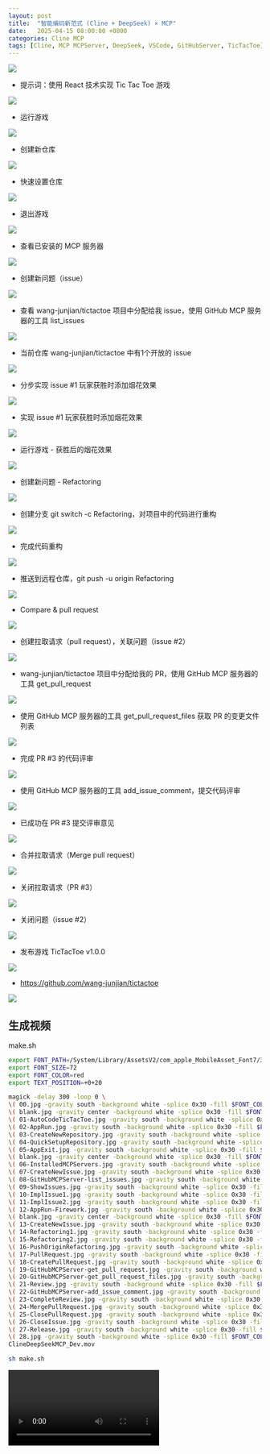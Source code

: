 ```yaml
---
layout: post
title:  "智能编码新范式 (Cline + DeepSeek) × MCP"
date:   2025-04-15 08:00:00 +0800
categories: Cline MCP
tags: [Cline, MCP MCPServer, DeepSeek, VSCode, GitHubServer, TicTacToe]
---
```


![](/images/2025/TicTacToe/00.jpg)

- 提示词：使用 React 技术实现 Tic Tac Toe 游戏

![](/images/2025/TicTacToe/01-AutoCodeTicTacToe.jpg)

- 运行游戏

![](/images/2025/TicTacToe/02-AppRun.jpg)

- 创建新仓库

![](/images/2025/TicTacToe/03-CreateNewRepository.jpg)

- 快速设置仓库

![](/images/2025/TicTacToe/04-QuickSetupRepository.jpg)

- 退出游戏

![](/images/2025/TicTacToe/05-AppExit.jpg)

- 查看已安装的 MCP 服务器

![](/images/2025/TicTacToe/06-InstalledMCPServers.jpg)

- 创建新问题（issue）

![](/images/2025/TicTacToe/07-CreateNewIssue.jpg)

- 查看 wang-junjian/tictactoe 项目中分配给我 issue，使用 GitHub MCP 服务器的工具 list_issues

![](/images/2025/TicTacToe/08-GitHubMCPServer-list_issues.jpg)

- 当前仓库 wang-junjian/tictactoe 中有1个开放的 issue

![](/images/2025/TicTacToe/09-ShowIssues.jpg)

- 分步实现 issue #1 玩家获胜时添加烟花效果

![](/images/2025/TicTacToe/10-ImplIssue1.jpg)

- 实现 issue #1 玩家获胜时添加烟花效果

![](/images/2025/TicTacToe/11-ImplIssue2.jpg)

- 运行游戏 - 获胜后的烟花效果

![](/images/2025/TicTacToe/12-AppRun-Firework.jpg)

- 创建新问题 - Refactoring

![](/images/2025/TicTacToe/13-CreateNewIssue.jpg)

- 创建分支 git switch -c Refactoring，对项目中的代码进行重构

![](/images/2025/TicTacToe/14-Refactoring1.jpg)

- 完成代码重构

![](/images/2025/TicTacToe/15-Refactoring2.jpg)

- 推送到远程仓库，git push -u origin Refactoring

![](/images/2025/TicTacToe/16-PushOriginRefactoring.jpg)

- Compare & pull request

![](/images/2025/TicTacToe/17-PullRequest.jpg)

- 创建拉取请求（pull request），关联问题（issue #2）

![](/images/2025/TicTacToe/18-CreatePullRequest.jpg)

- wang-junjian/tictactoe 项目中分配给我的 PR，使用 GitHub MCP 服务器的工具 get_pull_request

![](/images/2025/TicTacToe/19-GitHubMCPServer-get_pull_request.jpg)

- 使用 GitHub MCP 服务器的工具 get_pull_request_files 获取 PR 的变更文件列表

![](/images/2025/TicTacToe/20-GitHubMCPServer-get_pull_request_files.jpg)

- 完成 PR #3 的代码评审

![](/images/2025/TicTacToe/21-Review.jpg)

- 使用 GitHub MCP 服务器的工具 add_issue_comment，提交代码评审

![](/images/2025/TicTacToe/22-GitHubMCPServer-add_issue_comment.jpg)

- 已成功在 PR #3 提交评审意见

![](/images/2025/TicTacToe/23-CompleteReview.jpg)

- 合并拉取请求（Merge pull request）

![](/images/2025/TicTacToe/24-MergePullRequest.jpg)

- 关闭拉取请求（PR #3）

![](/images/2025/TicTacToe/25-ClosePullRequest.jpg)

- 关闭问题（issue #2）

![](/images/2025/TicTacToe/26-CloseIssue.jpg)

- 发布游戏 TicTacToe v1.0.0

![](/images/2025/TicTacToe/27-Release.jpg)

- https://github.com/wang-junjian/tictactoe

![](/images/2025/TicTacToe/28.jpg)


## 生成视频

make.sh

```bash
export FONT_PATH=/System/Library/AssetsV2/com_apple_MobileAsset_Font7/3419f2a427639ad8c8e139149a287865a90fa17e.asset/AssetData/PingFang.ttc
export FONT_SIZE=72
export FONT_COLOR=red
export TEXT_POSITION=+0+20

magick -delay 300 -loop 0 \
\( 00.jpg -gravity south -background white -splice 0x30 -fill $FONT_COLOR -font "$FONT_PATH" -pointsize $FONT_SIZE -annotate $TEXT_POSITION "" \) \
\( blank.jpg -gravity center -background white -splice 0x30 -fill $FONT_COLOR -font "$FONT_PATH" -pointsize 300 -annotate 0,0 "场景一：智能编码\nCline + DeepSeek" \) \
\( 01-AutoCodeTicTacToe.jpg -gravity south -background white -splice 0x30 -fill $FONT_COLOR -font "$FONT_PATH" -pointsize $FONT_SIZE -annotate $TEXT_POSITION "提示词：使用 React 技术实现 Tic Tac Toe 游戏" \) \
\( 02-AppRun.jpg -gravity south -background white -splice 0x30 -fill $FONT_COLOR -font "$FONT_PATH" -pointsize $FONT_SIZE -annotate $TEXT_POSITION "运行游戏" \) \
\( 03-CreateNewRepository.jpg -gravity south -background white -splice 0x30 -fill $FONT_COLOR -font "$FONT_PATH" -pointsize $FONT_SIZE -annotate $TEXT_POSITION "创建新仓库" \) \
\( 04-QuickSetupRepository.jpg -gravity south -background white -splice 0x30 -fill $FONT_COLOR -font "$FONT_PATH" -pointsize $FONT_SIZE -annotate $TEXT_POSITION "快速设置仓库" \) \
\( 05-AppExit.jpg -gravity south -background white -splice 0x30 -fill $FONT_COLOR -font "$FONT_PATH" -pointsize $FONT_SIZE -annotate $TEXT_POSITION "退出游戏" \) \
\( blank.jpg -gravity center -background white -splice 0x30 -fill $FONT_COLOR -font "$FONT_PATH" -pointsize 300 -annotate 0,0 "场景二：智能连接工具 \nGitHub MCP Server" \) \
\( 06-InstalledMCPServers.jpg -gravity south -background white -splice 0x30 -fill $FONT_COLOR -font "$FONT_PATH" -pointsize $FONT_SIZE -annotate $TEXT_POSITION "查看已安装的 MCP 服务器" \) \
\( 07-CreateNewIssue.jpg -gravity south -background white -splice 0x30 -fill $FONT_COLOR -font "$FONT_PATH" -pointsize $FONT_SIZE -annotate $TEXT_POSITION "创建新问题（issue）" \) \
\( 08-GitHubMCPServer-list_issues.jpg -gravity south -background white -splice 0x30 -fill $FONT_COLOR -font "$FONT_PATH" -pointsize $FONT_SIZE -annotate $TEXT_POSITION "查看 wang-junjian/tictactoe 项目中分配给我 issue，使用 GitHub MCP 服务器的工具 list_issues" \) \
\( 09-ShowIssues.jpg -gravity south -background white -splice 0x30 -fill $FONT_COLOR -font "$FONT_PATH" -pointsize $FONT_SIZE -annotate $TEXT_POSITION "当前仓库 wang-junjian/tictactoe 中有1个开放的 issue" \) \
\( 10-ImplIssue1.jpg -gravity south -background white -splice 0x30 -fill $FONT_COLOR -font "$FONT_PATH" -pointsize $FONT_SIZE -annotate $TEXT_POSITION "分步实现 issue #1 玩家获胜时添加烟花效果" \) \
\( 11-ImplIssue2.jpg -gravity south -background white -splice 0x30 -fill $FONT_COLOR -font "$FONT_PATH" -pointsize $FONT_SIZE -annotate $TEXT_POSITION "实现 issue #1 玩家获胜时添加烟花效果" \) \
\( 12-AppRun-Firework.jpg -gravity south -background white -splice 0x30 -fill $FONT_COLOR -font "$FONT_PATH" -pointsize $FONT_SIZE -annotate $TEXT_POSITION "运行游戏 - 获胜后的烟花效果" \) \
\( blank.jpg -gravity center -background white -splice 0x30 -fill $FONT_COLOR -font "$FONT_PATH" -pointsize 300 -annotate 0,0 "场景三：智能代码评审" \) \
\( 13-CreateNewIssue.jpg -gravity south -background white -splice 0x30 -fill $FONT_COLOR -font "$FONT_PATH" -pointsize $FONT_SIZE -annotate $TEXT_POSITION "创建新问题 - Refactoring" \) \
\( 14-Refactoring1.jpg -gravity south -background white -splice 0x30 -fill $FONT_COLOR -font "$FONT_PATH" -pointsize $FONT_SIZE -annotate $TEXT_POSITION "创建分支 git switch -c Refactoring，对项目中的代码进行重构" \) \
\( 15-Refactoring2.jpg -gravity south -background white -splice 0x30 -fill $FONT_COLOR -font "$FONT_PATH" -pointsize $FONT_SIZE -annotate $TEXT_POSITION "完成代码重构" \) \
\( 16-PushOriginRefactoring.jpg -gravity south -background white -splice 0x30 -fill $FONT_COLOR -font "$FONT_PATH" -pointsize $FONT_SIZE -annotate $TEXT_POSITION "推送到远程仓库，git push -u origin Refactoring" \) \
\( 17-PullRequest.jpg -gravity south -background white -splice 0x30 -fill $FONT_COLOR -font "$FONT_PATH" -pointsize $FONT_SIZE -annotate $TEXT_POSITION "Compare & pull request" \) \
\( 18-CreatePullRequest.jpg -gravity south -background white -splice 0x30 -fill $FONT_COLOR -font "$FONT_PATH" -pointsize $FONT_SIZE -annotate $TEXT_POSITION "创建拉取请求（pull request），关联问题（issue #2）" \) \
\( 19-GitHubMCPServer-get_pull_request.jpg -gravity south -background white -splice 0x30 -fill $FONT_COLOR -font "$FONT_PATH" -pointsize $FONT_SIZE -annotate $TEXT_POSITION "wang-junjian/tictactoe 项目中分配给我的 PR，使用 GitHub MCP 服务器的工具 get_pull_request" \) \
\( 20-GitHubMCPServer-get_pull_request_files.jpg -gravity south -background white -splice 0x30 -fill $FONT_COLOR -font "$FONT_PATH" -pointsize $FONT_SIZE -annotate $TEXT_POSITION "使用 GitHub MCP 服务器的工具 get_pull_request_files 获取 PR 的变更文件列表" \) \
\( 21-Review.jpg -gravity south -background white -splice 0x30 -fill $FONT_COLOR -font "$FONT_PATH" -pointsize $FONT_SIZE -annotate $TEXT_POSITION "完成 PR #3 的代码评审" \) \
\( 22-GitHubMCPServer-add_issue_comment.jpg -gravity south -background white -splice 0x30 -fill $FONT_COLOR -font "$FONT_PATH" -pointsize $FONT_SIZE -annotate $TEXT_POSITION "使用 GitHub MCP 服务器的工具 add_issue_comment，提交代码评审" \) \
\( 23-CompleteReview.jpg -gravity south -background white -splice 0x30 -fill $FONT_COLOR -font "$FONT_PATH" -pointsize $FONT_SIZE -annotate $TEXT_POSITION "已成功在 PR #3 提交评审意见" \) \
\( 24-MergePullRequest.jpg -gravity south -background white -splice 0x30 -fill $FONT_COLOR -font "$FONT_PATH" -pointsize $FONT_SIZE -annotate $TEXT_POSITION "合并拉取请求（Merge pull request）" \) \
\( 25-ClosePullRequest.jpg -gravity south -background white -splice 0x30 -fill $FONT_COLOR -font "$FONT_PATH" -pointsize $FONT_SIZE -annotate $TEXT_POSITION "关闭拉取请求（PR #3）" \) \
\( 26-CloseIssue.jpg -gravity south -background white -splice 0x30 -fill $FONT_COLOR -font "$FONT_PATH" -pointsize $FONT_SIZE -annotate $TEXT_POSITION "关闭问题（issue #2）" \) \
\( 27-Release.jpg -gravity south -background white -splice 0x30 -fill $FONT_COLOR -font "$FONT_PATH" -pointsize $FONT_SIZE -annotate $TEXT_POSITION "发布游戏 TicTacToe v1.0.0" \) \
\( 28.jpg -gravity south -background white -splice 0x30 -fill $FONT_COLOR -font "$FONT_PATH" -pointsize $FONT_SIZE -annotate $TEXT_POSITION "TicTacToe" \) \
ClineDeepSeekMCP_Dev.mov
```

```bash
sh make.sh
```

<video controls src="/images/2025/TicTacToe/ClineDeepSeekMCP_Dev.mov" title="智能编码新范式 (Cline + DeepSeek) × MCP"></video>
